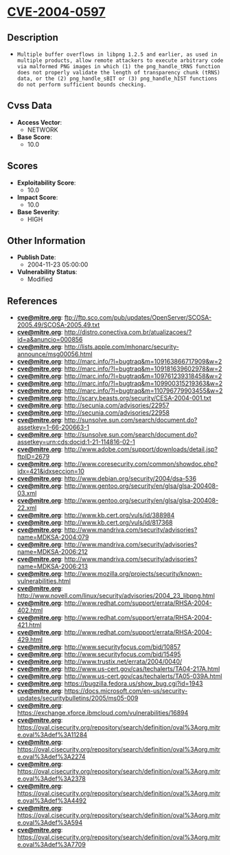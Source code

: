 
# [CVE-2004-0597](ftp://ftp.sco.com/pub/updates/OpenServer/SCOSA-2005.49/SCOSA-2005.49.txt)

## Description

- `Multiple buffer overflows in libpng 1.2.5 and earlier, as used in multiple products, allow remote attackers to execute arbitrary code via malformed PNG images in which (1) the png_handle_tRNS function does not properly validate the length of transparency chunk (tRNS) data, or the (2) png_handle_sBIT or (3) png_handle_hIST functions do not perform sufficient bounds checking.`

## Cvss Data

- **Access Vector**:
  - NETWORK
- **Base Score**:
  - 10.0

## Scores

- **Exploitability Score**:
  - 10.0
- **Impact Score**:
  - 10.0
- **Base Severity**:
  - HIGH

## Other Information

- **Publish Date**:
  - 2004-11-23 05:00:00
- **Vulnerability Status**:
  - Modified

## References

- **cve@mitre.org**: ftp://ftp.sco.com/pub/updates/OpenServer/SCOSA-2005.49/SCOSA-2005.49.txt
- **cve@mitre.org**: http://distro.conectiva.com.br/atualizacoes/?id=a&anuncio=000856
- **cve@mitre.org**: http://lists.apple.com/mhonarc/security-announce/msg00056.html
- **cve@mitre.org**: http://marc.info/?l=bugtraq&m=109163866717909&w=2
- **cve@mitre.org**: http://marc.info/?l=bugtraq&m=109181639602978&w=2
- **cve@mitre.org**: http://marc.info/?l=bugtraq&m=109761239318458&w=2
- **cve@mitre.org**: http://marc.info/?l=bugtraq&m=109900315219363&w=2
- **cve@mitre.org**: http://marc.info/?l=bugtraq&m=110796779903455&w=2
- **cve@mitre.org**: http://scary.beasts.org/security/CESA-2004-001.txt
- **cve@mitre.org**: http://secunia.com/advisories/22957
- **cve@mitre.org**: http://secunia.com/advisories/22958
- **cve@mitre.org**: http://sunsolve.sun.com/search/document.do?assetkey=1-66-200663-1
- **cve@mitre.org**: http://sunsolve.sun.com/search/document.do?assetkey=urn:cds:docid:1-21-114816-02-1
- **cve@mitre.org**: http://www.adobe.com/support/downloads/detail.jsp?ftpID=2679
- **cve@mitre.org**: http://www.coresecurity.com/common/showdoc.php?idx=421&idxseccion=10
- **cve@mitre.org**: http://www.debian.org/security/2004/dsa-536
- **cve@mitre.org**: http://www.gentoo.org/security/en/glsa/glsa-200408-03.xml
- **cve@mitre.org**: http://www.gentoo.org/security/en/glsa/glsa-200408-22.xml
- **cve@mitre.org**: http://www.kb.cert.org/vuls/id/388984
- **cve@mitre.org**: http://www.kb.cert.org/vuls/id/817368
- **cve@mitre.org**: http://www.mandriva.com/security/advisories?name=MDKSA-2004:079
- **cve@mitre.org**: http://www.mandriva.com/security/advisories?name=MDKSA-2006:212
- **cve@mitre.org**: http://www.mandriva.com/security/advisories?name=MDKSA-2006:213
- **cve@mitre.org**: http://www.mozilla.org/projects/security/known-vulnerabilities.html
- **cve@mitre.org**: http://www.novell.com/linux/security/advisories/2004_23_libpng.html
- **cve@mitre.org**: http://www.redhat.com/support/errata/RHSA-2004-402.html
- **cve@mitre.org**: http://www.redhat.com/support/errata/RHSA-2004-421.html
- **cve@mitre.org**: http://www.redhat.com/support/errata/RHSA-2004-429.html
- **cve@mitre.org**: http://www.securityfocus.com/bid/10857
- **cve@mitre.org**: http://www.securityfocus.com/bid/15495
- **cve@mitre.org**: http://www.trustix.net/errata/2004/0040/
- **cve@mitre.org**: http://www.us-cert.gov/cas/techalerts/TA04-217A.html
- **cve@mitre.org**: http://www.us-cert.gov/cas/techalerts/TA05-039A.html
- **cve@mitre.org**: https://bugzilla.fedora.us/show_bug.cgi?id=1943
- **cve@mitre.org**: https://docs.microsoft.com/en-us/security-updates/securitybulletins/2005/ms05-009
- **cve@mitre.org**: https://exchange.xforce.ibmcloud.com/vulnerabilities/16894
- **cve@mitre.org**: https://oval.cisecurity.org/repository/search/definition/oval%3Aorg.mitre.oval%3Adef%3A11284
- **cve@mitre.org**: https://oval.cisecurity.org/repository/search/definition/oval%3Aorg.mitre.oval%3Adef%3A2274
- **cve@mitre.org**: https://oval.cisecurity.org/repository/search/definition/oval%3Aorg.mitre.oval%3Adef%3A2378
- **cve@mitre.org**: https://oval.cisecurity.org/repository/search/definition/oval%3Aorg.mitre.oval%3Adef%3A4492
- **cve@mitre.org**: https://oval.cisecurity.org/repository/search/definition/oval%3Aorg.mitre.oval%3Adef%3A594
- **cve@mitre.org**: https://oval.cisecurity.org/repository/search/definition/oval%3Aorg.mitre.oval%3Adef%3A7709
